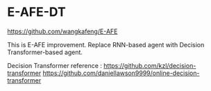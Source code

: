 # E-AFE-DT

https://github.com/wangkafeng/E-AFE

This is E-AFE improvement. Replace RNN-based agent with Decision Transformer-based agent.

Decision Transformer reference :
https://github.com/kzl/decision-transformer 
https://github.com/daniellawson9999/online-decision-transformer
